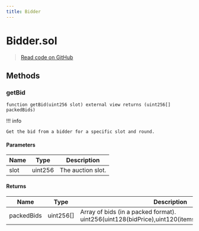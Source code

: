 ```yaml
---
title: Bidder
---
```


# Bidder.sol

> [Read code on GitHub](https://github.com/manifoldfinance/xga-auctioneer-v1/blob/master/src/Bidder.sol)

## Methods

### getBid

```solidity title="Solidity"
function getBid(uint256 slot) external view returns (uint256[] packedBids)
```

!!! info

    Get the bid from a bidder for a specific slot and round.

#### Parameters

| Name | Type    | Description       |
| ---- | ------- | ----------------- |
| slot | uint256 | The auction slot. |

#### Returns

| Name       | Type      | Description                                                                                        |
| ---------- | --------- | -------------------------------------------------------------------------------------------------- |
| packedBids | uint256[] | Array of bids (in a packed format). uint256(uint128(bidPrice),uint120(itemsToBuy),uint8(bidderId)) |
